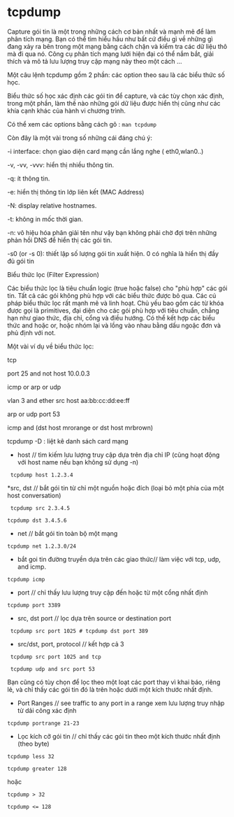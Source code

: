 # tcpdump
Capture gói tin là một trong những cách cơ bản nhất và mạnh mẽ để làm phân tích mạng. Bạn có thể tìm hiểu hầu như bất cứ điều gì về những gì đang xảy ra bên trong một mạng bằng cách chặn và kiểm tra các dữ liệu thô mà đi qua nó. Công cụ phân tích mạng lưới hiện đại có thể nắm bắt, giải thích và mô tả lưu lượng truy cập mạng này theo một cách ...

Một câu lệnh tcpdump gồm 2 phần: các option theo sau là các biểu thức số học.

Biểu thức số học xác định các gói tin để capture, và các tùy chọn xác định, trong một phần, làm thế nào những gói dữ liệu được hiển thị cũng như các khía cạnh khác của hành vi  chương trình.

Có thể xem các options bằng cách gõ : `man tcpdump`

Còn đây là một vài trong số những cái đáng chú ý:

-i interface: chọn giao diện card mạng cần lắng nghe ( eth0,wlan0..)

-v, -vv, -vvv: hiển thị nhiều thông tin.

-q: ít thông tin.

-e: hiển thị thông tin lớp liên kết (MAC Address)

-N: display relative hostnames.

-t: không in mốc thời gian.

-n: vô hiệu hóa phân giải tên như vậy bạn không phải chờ đợi trên những phản hồi DNS để hiển thị các gói tin.

-s0 (or -s 0): thiết lập số lượng gói tin xuất hiện. 0 có nghĩa là hiển thị đầy đủ gói tin

Biểu thức lọc (Filter Expression)

Các biểu thức lọc là tiêu chuẩn logic (true hoặc false) cho "phù hợp" các gói tin. Tất cả các gói không phù hợp với các biểu thức được bỏ qua. Các cú pháp biểu thức lọc rất mạnh mẽ và linh hoạt. Chủ yếu bao gồm các từ khóa được gọi là primitives, đại diện cho các gói phù hợp với tiêu chuẩn,  chẳng hạn như giao thức, địa chỉ, cổng và điều hướng. Có thể kết hợp các biểu thức and hoặc or, hoặc nhóm lại và lồng vào nhau bằng dấu ngoặc đơn và phủ định với not.

Một vài ví dụ về biểu thức lọc:

tcp

port 25 and not host 10.0.0.3

icmp or arp or udp

vlan 3 and ether src host aa:bb:cc:dd:ee:ff

arp or udp port 53

icmp and \(dst host mrorange or dst host mrbrown\)

tcpdump -D : liệt kê danh sách card mạng

* host // tìm kiếm lưu lượng truy cập dựa trên địa chỉ IP (cũng hoạt động với host name  nếu bạn không sử dụng -n)


` tcpdump host 1.2.3.4`

*src, dst // bắt gói tin  từ chỉ một nguồn hoặc đích (loại bỏ một phía của một host conversation)

` tcpdump src 2.3.4.5`

`tcpdump dst 3.4.5.6 `

* net // bắt gói tin toàn bộ một mạng

` tcpdump net 1.2.3.0/24 `

* bắt goi tin đường truyền dựa trên các giao thức// làm việc với  tcp, udp, and icmp.

`tcpdump icmp`

* port //  chỉ thấy lưu lượng truy cập đến hoặc từ một cổng nhất định

`tcpdump port 3389`

* src, dst port // lọc dựa trên  source or destination port 

` tcpdump src port 1025 # tcpdump dst port 389`

* src/dst, port, protocol // kết hợp cả 3

` tcpdump src port 1025 and tcp`

` tcpdump udp and src port 53`

Bạn cũng có tùy chọn để lọc theo một loạt các port thay vì khai báo, riêng lẻ, và chỉ thấy các gói tin đó là trên hoặc dưới một kích thước nhất định.

* Port Ranges // see traffic to any port in a range xem lưu lượng truy nhập từ dải công xác định

`tcpdump portrange 21-23`

* Lọc kích cỡ gói tin // chỉ thấy các gói tin theo một kích thước nhất định (theo byte)

`tcpdump less 32`

`tcpdump greater 128`

hoặc

`tcpdump > 32`

`tcpdump <= 128`





